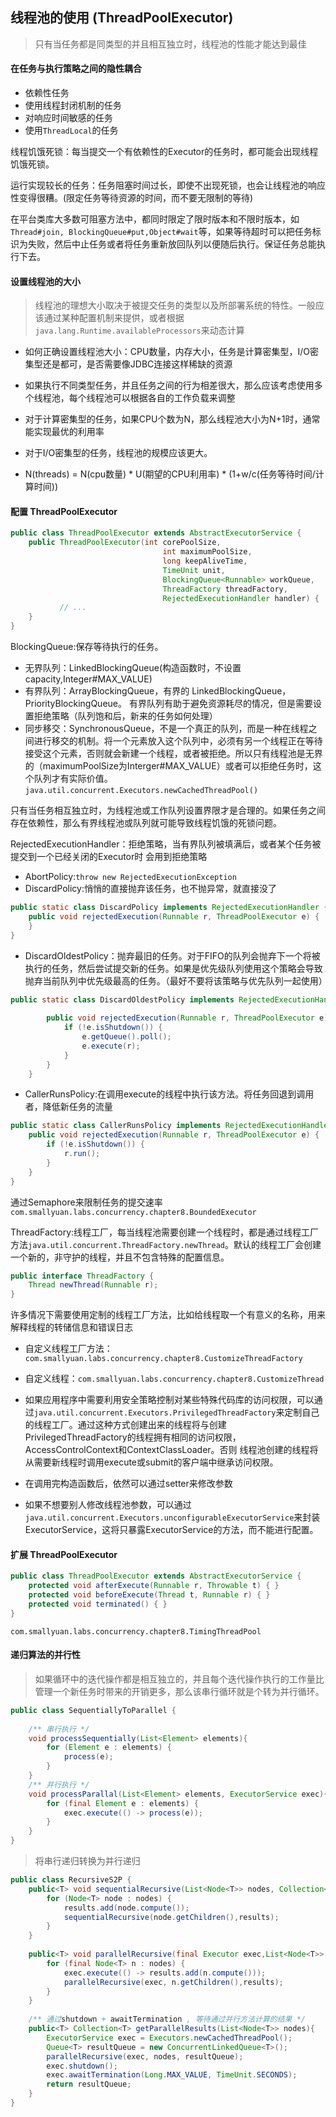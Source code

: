 ## 线程池的使用 (ThreadPoolExecutor)

> 只有当任务都是同类型的并且相互独立时，线程池的性能才能达到最佳

#### 在任务与执行策略之间的隐性耦合

* 依赖性任务
* 使用线程封闭机制的任务
* 对响应时间敏感的任务
* 使用`ThreadLocal`的任务
 
线程饥饿死锁：每当提交一个有依赖性的Executor的任务时，都可能会出现线程饥饿死锁。

运行实现较长的任务：任务阻塞时间过长，即使不出现死锁，也会让线程池的响应性变得很糟。(限定任务等待资源的时间，而不要无限制的等待)

在平台类库大多数可阻塞方法中，都同时限定了限时版本和不限时版本，如 `Thread#join, BlockingQueue#put,Object#wait`等，如果等待超时可以把任务标识为失败，然后中止任务或者将任务重新放回队列以便随后执行。保证任务总能执行下去。
#### 设置线程池的大小
> 线程池的理想大小取决于被提交任务的类型以及所部署系统的特性。一般应该通过某种配置机制来提供，或者根据 `java.lang.Runtime.availableProcessors`来动态计算

* 如何正确设置线程池大小：CPU数量，内存大小，任务是计算密集型，I/O密集型还是都可，是否需要像JDBC连接这样稀缺的资源

* 如果执行不同类型任务，并且任务之间的行为相差很大，那么应该考虑使用多个线程池，每个线程池可以根据各自的工作负载来调整

* 对于计算密集型的任务，如果CPU个数为N，那么线程池大小为N+1时，通常能实现最优的利用率

* 对于I/O密集型的任务，线程池的规模应该更大。

* N(threads) = N(cpu数量) * U(期望的CPU利用率) * (1+w/c(任务等待时间/计算时间))
#### 配置 ThreadPoolExecutor
```java
public class ThreadPoolExecutor extends AbstractExecutorService {
    public ThreadPoolExecutor(int corePoolSize,
                                  int maximumPoolSize,
                                  long keepAliveTime,
                                  TimeUnit unit,
                                  BlockingQueue<Runnable> workQueue,
                                  ThreadFactory threadFactory,
                                  RejectedExecutionHandler handler) {
           // ...
    }
}
```
BlockingQueue:保存等待执行的任务。
* 无界队列：LinkedBlockingQueue(构造函数时，不设置capacity,Integer#MAX_VALUE)
* 有界队列：ArrayBlockingQueue，有界的 LinkedBlockingQueue，PriorityBlockingQueue。
    有界队列有助于避免资源耗尽的情况，但是需要设置拒绝策略（队列饱和后，新来的任务如何处理）
* 同步移交：SynchronousQueue，不是一个真正的队列，而是一种在线程之间进行移交的机制。将一个元素放入这个队列中，必须有另一个线程正在等待接受这个元素，否则就会新建一个线程，或者被拒绝。所以只有线程池是无界的（maximumPoolSize为Interger#MAX_VALUE）或者可以拒绝任务时，这个队列才有实际价值。`java.util.concurrent.Executors.newCachedThreadPool()`

只有当任务相互独立时，为线程池或工作队列设置界限才是合理的。如果任务之间存在依赖性，那么有界线程池或队列就可能导致线程饥饿的死锁问题。

RejectedExecutionHandler：拒绝策略，当有界队列被填满后，或者某个任务被提交到一个已经关闭的Executor时 会用到拒绝策略
* AbortPolicy:`throw new RejectedExecutionException`
* DiscardPolicy:悄悄的直接抛弃该任务，也不抛异常，就直接没了
```java
public static class DiscardPolicy implements RejectedExecutionHandler {
    public void rejectedExecution(Runnable r, ThreadPoolExecutor e) {
    }
}
```
* DiscardOldestPolicy：抛弃最旧的任务。对于FIFO的队列会抛弃下一个将被执行的任务，然后尝试提交新的任务。如果是优先级队列使用这个策略会导致抛弃当前队列中优先级最高的任务。（最好不要将该策略与优先队列一起使用）
```java
public static class DiscardOldestPolicy implements RejectedExecutionHandler {
    
        public void rejectedExecution(Runnable r, ThreadPoolExecutor e) {
            if (!e.isShutdown()) {
                e.getQueue().poll();
                e.execute(r);
            }
        }
    }
```
* CallerRunsPolicy:在调用execute的线程中执行该方法。将任务回退到调用者，降低新任务的流量
```java
public static class CallerRunsPolicy implements RejectedExecutionHandler {
    public void rejectedExecution(Runnable r, ThreadPoolExecutor e) {
        if (!e.isShutdown()) {
            r.run();
        }
    }
}
```
通过Semaphore来限制任务的提交速率
`com.smallyuan.labs.concurrency.chapter8.BoundedExecutor`

ThreadFactory:线程工厂，每当线程池需要创建一个线程时，都是通过线程工厂方法`java.util.concurrent.ThreadFactory.newThread`。默认的线程工厂会创建一个新的，非守护的线程，并且不包含特殊的配置信息。
```java
public interface ThreadFactory {
    Thread newThread(Runnable r);
}
```
许多情况下需要使用定制的线程工厂方法，比如给线程取一个有意义的名称，用来解释线程的转储信息和错误日志
* 自定义线程工厂方法： `com.smallyuan.labs.concurrency.chapter8.CustomizeThreadFactory`
* 自定义线程：`com.smallyuan.labs.concurrency.chapter8.CustomizeThread`
* 如果应用程序中需要利用安全策略控制对某些特殊代码库的访问权限，可以通过`java.util.concurrent.Executors.PrivilegedThreadFactory`来定制自己的线程工厂。通过这种方式创建出来的线程将与创建PrivilegedThreadFactory的线程拥有相同的访问权限，AccessControlContext和ContextClassLoader。否则 线程池创建的线程将从需要新线程时调用execute或submit的客户端中继承访问权限。

* 在调用完构造函数后，依然可以通过setter来修改参数
* 如果不想要别人修改线程池参数，可以通过 `java.util.concurrent.Executors.unconfigurableExecutorService`来封装ExecutorService，这将只暴露ExecutorService的方法，而不能进行配置。

#### 扩展 ThreadPoolExecutor

```java
public class ThreadPoolExecutor extends AbstractExecutorService {
    protected void afterExecute(Runnable r, Throwable t) { }
    protected void beforeExecute(Thread t, Runnable r) { }
    protected void terminated() { }
}
```
`com.smallyuan.labs.concurrency.chapter8.TimingThreadPool`

#### 递归算法的并行性

> 如果循环中的迭代操作都是相互独立的，并且每个迭代操作执行的工作量比管理一个新任务时带来的开销更多，那么该串行循环就是个转为并行循环。

```java
public class SequentiallyToParallel {
    
    /** 串行执行 */
    void processSequentially(List<Element> elements){
        for (Element e : elements) {
            process(e);
        }
    }
    /** 并行执行 */
    void processParallal(List<Element> elements, ExecutorService exec){
        for (final Element e : elements) {
            exec.execute(() -> process(e));
        }
    }
}
```
> 将串行递归转换为并行递归
```java
public class RecursiveS2P {
    public<T> void sequentialRecursive(List<Node<T>> nodes, Collection<T> results) {
        for (Node<T> node : nodes) {
            results.add(node.compute());
            sequentialRecursive(node.getChildren(),results);
        }
    }
    
    public<T> void parallelRecursive(final Executor exec,List<Node<T>> nodes,final Collection<T> results) {
        for (final Node<T> n : nodes) {
            exec.execute(() -> results.add(n.compute()));
            parallelRecursive(exec, n.getChildren(),results);
        }
    }
    
    /** 通过shutdown + awaitTermination , 等待通过并行方法计算的结果 */
    public<T> Collection<T> getParallelResults(List<Node<T>> nodes){
        ExecutorService exec = Executors.newCachedThreadPool();
        Queue<T> resultQueue = new ConcurrentLinkedQueue<T>();
        parallelRecursive(exec, nodes, resultQueue);
        exec.shutdown();
        exec.awaitTermination(Long.MAX_VALUE, TimeUnit.SECONDS);
        return resultQueue;
    }
}

```









